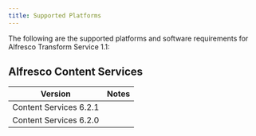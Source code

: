 ```yaml
---
title: Supported Platforms
---
```


The following are the supported platforms and software requirements for Alfresco Transform Service 1.1:

## Alfresco Content Services

| Version | Notes |
| ------- | ----- |
| Content Services 6.2.1 | |
| Content Services 6.2.0 | |
